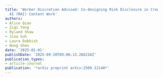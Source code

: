 ```yaml
---
title: 'Worker Discretion Advised: Co-designing Risk Disclosure in Crowdsourced Responsible
  AI (RAI) Content Work'
authors:
- Alice Qian
- Ziqi Yang
- Ryland Shaw
- Jina Suh
- Laura Dabbish
- Hong Shen
date: '2025-01-01'
publishDate: '2025-09-20T09:06:13.266216Z'
publication_types:
- article-journal
publication: '*arXiv preprint arXiv:2509.12140*'
---
```

